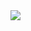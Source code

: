 <img src="https://github.com/MrZeroLeft/Bertoti/blob/main/Padroes%20de%20Projetos%20de%20Sistemas/estrategia/Diagrama_UML.png">
